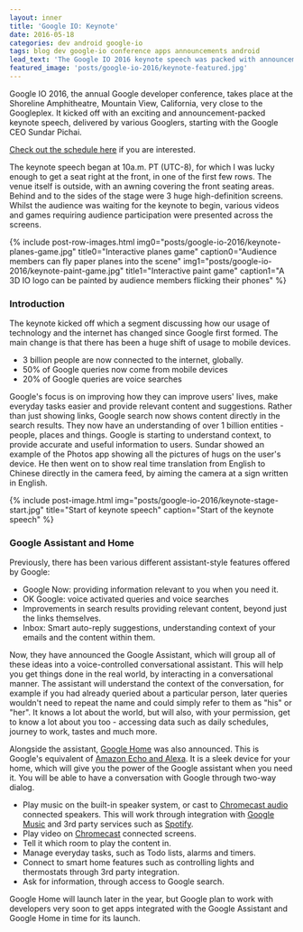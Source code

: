 ```yaml
---
layout: inner
title: 'Google IO: Keynote'
date: 2016-05-18
categories: dev android google-io
tags: blog dev google-io conference apps announcements android
lead_text: 'The Google IO 2016 keynote speech was packed with announcements: from Google Assistant and Google Home to new Android features, Wear 2.0 and the Daydream VR platform - plus much more.'
featured_image: 'posts/google-io-2016/keynote-featured.jpg'
---
```


Google IO 2016, the annual Google developer conference, takes place at the Shoreline Amphitheatre, Mountain View, California, very close to the Googleplex. It kicked off with an exciting and announcement-packed keynote speech, delivered by various Googlers, starting with the Google CEO Sundar Pichai.

[Check out the schedule here](https://events.google.com/io2016/) if you are interested.

The keynote speech began at 10a.m. PT (UTC-8), for which I was lucky enough to get a seat right at the front, in one of the first few rows. The venue itself is outside, with an awning covering the front seating areas. Behind and to the sides of the stage were 3 huge high-definition screens. Whilst the audience was waiting for the keynote to begin, various videos and games requiring audience participation were presented across the screens.

{% include post-row-images.html
            img0="posts/google-io-2016/keynote-planes-game.jpg"
            title0="Interactive planes game"
            caption0="Audience members can fly paper planes into the scene"
            img1="posts/google-io-2016/keynote-paint-game.jpg"
            title1="Interactive paint game"
            caption1="A 3D IO logo can be painted by audience members flicking their phones" %}

### Introduction

The keynote kicked off which a segment discussing how our usage of technology and the internet has changed since Google first formed. The main change is that there has been a huge shift of usage to mobile devices.

- 3 billion people are now connected to the internet, globally.
- 50% of Google queries now come from mobile devices
- 20% of Google queries are voice searches

Google's focus is on improving how they can improve users' lives, make everyday tasks easier and provide relevant content and suggestions. Rather than just showing links, Google search now shows content directly in the search results. They now have an understanding of over 1 billion entities - people, places and things. Google is starting to understand context, to provide accurate and useful information to users. Sundar showed an example of the Photos app showing all the pictures of hugs on the user's device. He then went on to show real time translation from English to Chinese directly in the camera feed, by aiming the camera at a sign written in English.

{% include post-image.html
            img="posts/google-io-2016/keynote-stage-start.jpg"
            title="Start of keynote speech"
            caption="Start of the keynote speech" %}

### Google Assistant and Home

Previously, there has been various different assistant-style features offered by Google:

- Google Now: providing information relevant to you when you need it.
- OK Google: voice activated queries and voice searches
- Improvements in search results providing relevant content, beyond just the links themselves.
- Inbox: Smart auto-reply suggestions, understanding context of your emails and the content within them.

Now, they have announced the Google Assistant, which will group all of these ideas into a voice-controlled conversational assistant. This will help you get things done in the real world, by interacting in a conversational manner. The assistant will understand the context of the conversation, for example if you had already queried about a particular person, later queries wouldn't need to repeat the name and could simply refer to them as "his" or "her". It knows a lot about the world, but will also, with your permission, get to know a lot about you too - accessing data such as daily schedules, journey to work, tastes and much more.

Alongside the assistant, [Google Home](https://home.google.com/) was also announced. This is Google's equivalent of [Amazon Echo and Alexa](https://www.amazon.com/echo‎). It is a sleek device for your home, which will give you the power of the Google assistant when you need it. You will be able to have a conversation with Google through two-way dialog.

- Play music on the built-in speaker system, or cast to [Chromecast audio](https://www.google.com/chromecast/speakers/) connected speakers. This will work through integration with [Google Music](https://play.google.com/Music‎) and 3rd party services such as [Spotify](https://www.spotify.com/).
- Play video on [Chromecast](https://www.google.com/chromecast) connected screens.
- Tell it which room to play the content in.
- Manage everyday tasks, such as Todo lists, alarms and timers.
- Connect to smart home features such as controlling lights and thermostats through 3rd party integration.
- Ask for information, through access to Google search.

Google Home will launch later in the year, but Google plan to work with developers very soon to get apps integrated with the Google Assistant and Google Home in time for its launch.
